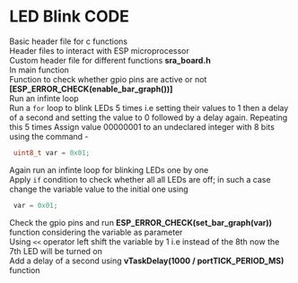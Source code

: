 # LED Blink CODE  <br>
Basic header file for c functions <br>
Header files to interact with ESP microprocessor <br>
Custom header file for different functions **sra_board.h** <br>
In main function <br>
Function to check whether gpio pins are active or not **[ESP_ERROR_CHECK(enable_bar_graph())]** <br>
Run an infinte loop <br>
Run a `for` loop to blink LEDs 5 times i.e setting their values to 1 then a delay of a second and setting the value to 0 followed by a delay again. Repeating this 5 times
Assign value 00000001 to an undeclared integer with 8 bits using the command - <br>
``` c
 uint8_t var = 0x01;
```
Again run an infinte loop for blinking LEDs one by one <br>
Apply `if` condition to check whether all all LEDs are off; in such a case change the variable value to the initial one using <br>
``` c
 var = 0x01;
```
Check the gpio pins and run **ESP_ERROR_CHECK(set_bar_graph(var))** function considering the variable as parameter <br>
Using `<<` operator left shift the variable by 1 i.e instead of the 8th now the 7th LED will be turned on <br>
Add a delay of a second using **vTaskDelay(1000 / portTICK_PERIOD_MS)** function <br>
